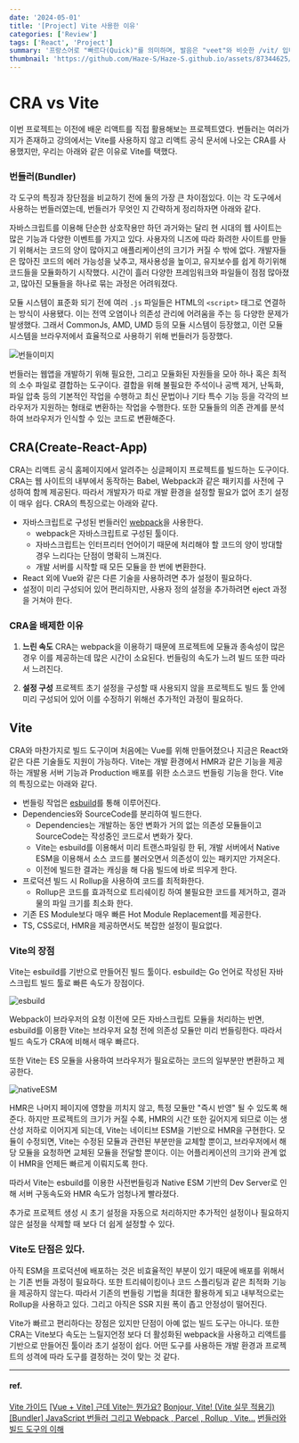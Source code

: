 ```yaml
---
date: '2024-05-01'
title: '[Project] Vite 사용한 이유'
categories: ['Review']
tags: ['React', 'Project']
summary: '프랑스어로 "빠르다(Quick)"를 의미하며, 발음은 "veet"와 비슷한 /vit/ 입니다.'
thumbnail: 'https://github.com/Haze-S/Haze-S.github.io/assets/87344625/af919317-2d68-4b60-bb22-eb29641d22ed'
---
```


# CRA vs Vite

이번 프로젝트는 이전에 배운 리액트를 직접 활용해보는 프로젝트였다. 번들러는 여러가지가 존재하고 강의에서는 Vite를 사용하지 않고 리액트 공식 문서에 나오는 CRA를 사용했지만, 우리는 아래와 같은 이유로 Vite를 택했다.

### 번들러(Bundler)

각 도구의 특징과 장단점을 비교하기 전에 둘의 가장 큰 차이점있다. 이는 각 도구에서 사용하는 번들러였는데, 번들러가 무엇인 지 간략하게 정리하자면 아래와 같다.

자바스크립트를 이용해 단순한 상호작용만 하던 과거와는 달리 현 시대의 웹 사이트는 많은 기능과 다양한 이벤트를 가지고 있다. 사용자의 니즈에 따라 화려한 사이트를 만들기 위해서는 코드의 양이 많아지고 애플리케이션의 크기가 커질 수 밖에 없다. 개발자들은 많아진 코드의 에러 가능성을 낮추고, 재사용성을 높이고, 유지보수를 쉽게 하기위해 코드들을 모듈화하기 시작했다. 시간이 흘러 다양한 프레임워크와 파일들이 점점 많아졌고, 많아진 모듈들을 하나로 묶는 과정은 어려워졌다.

모듈 시스템이 표준화 되기 전에 여러 `.js` 파일들은 HTML의 `<script>` 태그로 연결하는 방식이 사용됐다. 이는 전역 오염이나 의존성 관리에 어려움을 주는 등 다양한 문제가 발생했다. 그래서 CommonJs, AMD, UMD 등의 모듈 시스템이 등장했고, 이런 모듈 시스템을 브라우저에서 효율적으로 사용하기 위해 번들러가 등장했다.

![번들이미지](https://github.com/Haze-S/blog-contents/assets/87344625/7d387432-8bce-4944-94dd-786217f9fdc0)

번들러는 웹앱을 개발하기 위해 필요한, 그리고 모듈화된 자원들을 모아 하나 혹은 최적의 소수 파일로 결합하는 도구이다.
결합을 위해 불필요한 주석이나 공백 제거, 난독화, 파일 압축 등의 기본적인 작업을 수행하고 최신 문법이나 기타 특수 기능 등을 각각의 브라우저가 지원하는 형태로 변환하는 작업을 수행한다. 또한 모듈들의 의존 관계를 분석하여 브라우저가 인식할 수 있는 코드로 변환해준다.

## CRA(Create-React-App)

CRA는 리액트 공식 홈페이지에서 알려주는 싱글페이지 프로젝트를 빌드하는 도구이다. CRA는 웹 사이트의 내부에서 동작하는 Babel, Webpack과 같은 패키지를 사전에 구성하여 함께 제공된다. 따라서 개발자가 따로 개발 환경을 설정할 필요가 없어 초기 설정이 매우 쉽다.
CRA의 특징으로는 아래와 같다.

- 자바스크립트로 구성된 번들러인 [webpack](https://webpack.kr/)을 사용한다.
  - webpack은 자바스크립트로 구성된 툴이다.
  - 자바스크립트는 인터프리터 언어이기 때문에 처리해야 할 코드의 양이 방대할 경우 느리다는 단점이 명확히 느껴진다.
  - 개발 서버를 시작할 때 모든 모듈을 한 번에 변환한다.
- React 외에 Vue와 같은 다른 기술을 사용하려면 추가 설정이 필요하다.
- 설정이 미리 구성되어 있어 편리하지만, 사용자 정의 설정을 추가하려면 eject 과정을 거쳐야 한다.

### CRA을 배제한 이유

1. **느린 속도**
   CRA는 webpack을 이용하기 때문에 프로젝트에 모듈과 종속성이 많은 경우 이를 제공하는데 많은 시간이 소요된다. 번들링의 속도가 느려 빌드 또한 따라서 느려진다.

2. **설정 구성**
   프로젝트 초기 설정을 구성할 때 사용되지 않을 프로젝트도 빌드 툴 안에 미리 구성되어 있어 이를 수정하기 위해선 추가적인 과정이 필요하다.

## Vite

CRA와 마찬가지로 빌드 도구이며 처음에는 Vue를 위해 만들어졌으나 지금은 React와 같은 다른 기술들도 지원이 가능하다. Vite는 개발 환경에서 HMR과 같은 기능을 제공하는 개발용 서버 기능과 Production 배포를 위한 소스코드 번들링 기능을 한다.
Vite의 특징으로는 아래와 같다.

- 번들링 작업은 [esbuild](https://esbuild.github.io/)를 통해 이루어진다.
- Dependencies와 SourceCode를 분리하여 빌드한다.
  - Dependencies는 개발하는 동안 변화가 거의 없는 의존성 모듈들이고 SourceCode는 작성중인 코드로서 변화가 잦다.
  - Vite는 esbuild를 이용해서 미리 트랜스파일링 한 뒤, 개발 서버에서 Native ESM을 이용해서 소스 코드를 불러오면서 의존성이 있는 패키지만 가져온다.
  - 이전에 빌드한 결과는 캐싱을 해 다음 빌드에 바로 띄우게 한다.
- 프로덕션 빌드 시 Rollup을 사용하여 코드를 최적화한다.
  - Rollup은 코드를 효과적으로 트리쉐이킹 하여 불필요한 코드를 제거하고, 결과물의 파일 크기를 최소화 한다.
- 기존 ES Module보다 매우 빠른 Hot Module Replacement를 제공한다.
- TS, CSS로더, HMR을 제공하면서도 복잡한 설정이 필요없다.

### Vite의 장점

Vite는 esbuild를 기반으로 만들어진 빌드 툴이다. esbuild는 Go 언어로 작성된 자바스크립트 빌드 툴로 빠른 속도가 장점이다.

![esbuild](https://github.com/Haze-S/blog-contents/assets/87344625/61be0637-3553-409e-97a3-e74626a8c68a)

Webpack이 브라우저의 요청 이전에 모든 자바스크립트 모듈을 처리하는 반면, esbuild를 이용한 Vite는 브라우저 요청 전에 의존성 모듈만 미리 번들링한다. 따라서 빌드 속도가 CRA에 비해서 매우 빠르다.

또한 Vite는 ES 모듈을 사용하여 브라우저가 필요로하는 코드의 일부분만 변환하고 제공한다.

![nativeESM](https://github.com/Haze-S/blog-contents/assets/87344625/be3a28d8-b957-425d-9aec-aa8b2720f793)

HMR은 나머지 페이지에 영향을 끼치지 않고, 특정 모듈만 "즉시 반영" 될 수 있도록 해준다. 하지만 프로젝트의 크기가 커질 수록, HMR의 시간 또한 길어지게 되므로 이는 생산성 저하로 이어지게 되는데, Vite는 네이티브 ESM을 기반으로 HMR을 구현한다. 모듈이 수정되면, Vite는 수정된 모듈과 관련된 부분만을 교체할 뿐이고, 브라우저에서 해당 모듈을 요청하면 교체된 모듈을 전달할 뿐이다. 이는 어플리케이션의 크기와 관계 없이 HMR을 언제든 빠르게 이뤄지도록 한다.

따라서 Vite는 esbuild를 이용한 사전번들링과 Native ESM 기반의 Dev Server로 인해 서버 구동속도와 HMR 속도가 엄청나게 빨라졌다.

추가로 프로젝트 생성 시 초기 설정을 자동으로 처리하지만 추가적인 설정이나 필요하지 않은 설정을 삭제할 때 보다 더 쉽게 설정할 수 있다.

### Vite도 단점은 있다.

아직 ESM을 프로덕션에 배포하는 것은 비효율적인 부분이 있기 때문에 배포를 위해서는 기존 번들 과정이 필요하다. 또한 트리쉐이킹이나 코드 스플리팅과 같은 최적화 기능을 제공하지 않는다. 따라서 기존의 번들링 기법을 최대한 활용하게 되고 내부적으로는 Rollup을 사용하고 있다. 그리고 아직은 SSR 지원 폭이 좁고 안정성이 떨어진다.

Vite가 빠르고 편리하다는 장점은 있지만 단점이 아예 없는 빌드 도구는 아니다. 또한 CRA는 Vite보다 속도는 느릴지언정 보다 더 활성화된 webpack을 사용하고 리액트를 기반으로 만들어진 툴이라 초기 설정이 쉽다. 어떤 도구를 사용하든 개발 환경과 프로젝트의 성격에 따라 도구를 결정하는 것이 맞는 것 같다.

---

#### ref.

[Vite 가이드](https://ko.vitejs.dev/guide/)
[[Vue + Vite] 근데 Vite는 뭔가요?](https://analogcode.tistory.com/39)
[Bonjour, Vite! (Vite 실무 적용기)](https://blog.hectodata.co.kr/bonjour-vite/)
[[Bundler] JavaScript 번들러 그리고 Webpack , Parcel , Rollup , Vite...](https://velog.io/@wynter_j/Bundler-JavaScript-%EB%B2%88%EB%93%A4%EB%9F%AC-%EA%B7%B8%EB%A6%AC%EA%B3%A0-Webpack-Parcel-Rollup-Vite...-1)
[번들러와 빌드 도구의 이해](https://www.heropy.dev/p/x8iedW)
